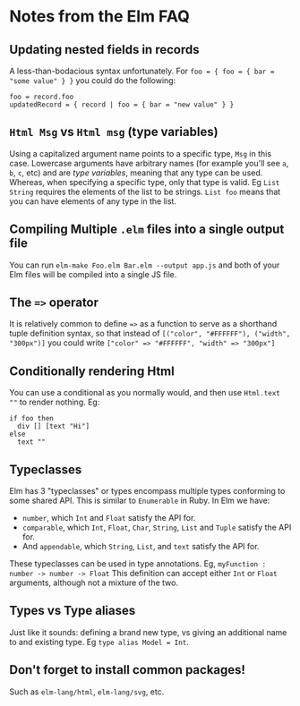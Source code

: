 # Notes from the Elm FAQ

## Updating nested fields in records
A less-than-bodacious syntax unfortunately. For `foo = { foo = { bar = "some value" } }`
you could do the following:
```
foo = record.foo
updatedRecord = { record | foo = { bar = "new value" } }
```

## `Html Msg` vs `Html msg` (type variables)
Using a capitalized argument name points to a specific type, `Msg` in this case.
Lowercase arguments have arbitrary names (for example you'll see `a`, `b`, `c`, etc)
and are *type variables*, meaning that any type can be used. Whereas, when specifying
a specific type, only that type is valid. Eg `List String` requires the elements of
the list to be strings. `List foo` means that you can have elements of any type
in the list.

## Compiling Multiple `.elm` files into a single output file
You can run `elm-make Foo.elm Bar.elm --output app.js` and both of your Elm files
will be compiled into a single JS file.

## The `=>` operator
It is relatively common to define `=>` as a function to serve as a shorthand
tuple definition syntax, so that instead of `[("color", "#FFFFFF"), ("width", "300px")]`
you could write `["color" => "#FFFFFF", "width" => "300px"]`

## Conditionally rendering Html
You can use a conditional as you normally would, and then use `Html.text ""` to
render nothing. Eg:
```
if foo then
  div [] [text "Hi"]
else
  text ""
```

## Typeclasses
Elm has 3 "typeclasses" or types encompass multiple types conforming to some shared API.
This is similar to `Enumerable` in Ruby. In Elm we have:

+ `number`, which `Int` and `Float` satisfy the API for.
+ `comparable`, which `Int`, `Float`, `Char`, `String`, `List` and `Tuple` satisfy the API for.
+ And `appendable`, which `String`, `List`, and `text` satisfy the API for.

These typeclasses can be used in type annotations. Eg, `myFunction : number -> number -> Float`
This definition can accept either `Int` or `Float` arguments, although not a mixture
of the two.

## Types vs Type aliases
Just like it sounds: defining a brand new type, vs giving an additional name to
and existing type. Eg `type alias Model = Int`.

## Don't forget to install common packages!
Such as `elm-lang/html`, `elm-lang/svg`, etc.
